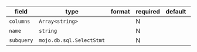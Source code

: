 | field | type | format | required | default | description |
|---|---|---|---|---|---|
| `columns` | `Array<string>` |  | N |  |
| `name` | `string` |  | N |  |
| `subquery` | `mojo.db.sql.SelectStmt` |  | N |  |  |
